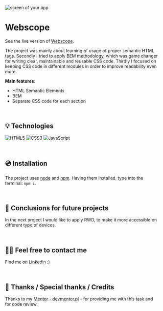 ![screen of your app](https://via.placeholder.com/1000x300)

# Webscope

See the live version of [Webscope](https://devmentor.pl).

The project was mainly about learning of usage of proper semantic HTML tags.
Secondly I tried to apply BEM methodology, which was game changer for writing clear, maintainable and reusable CSS code.
Thirdly I focused on keeping CSS code in different modules in order to improve readability even more.

**Main features**:

- HTML Semantic Elements
- BEM
- Separate CSS code for each section

&nbsp;
## 💡 Technologies

![HTML5](https://img.shields.io/badge/html5-%23E34F26.svg?style=for-the-badge&logo=html5&logoColor=white)
![CSS3](https://img.shields.io/badge/css3-%231572B6.svg?style=for-the-badge&logo=css3&logoColor=white)
![JavaScript](https://img.shields.io/badge/javascript-%23323330.svg?style=for-the-badge&logo=javascript&logoColor=%23F7DF1E)

&nbsp;

## 💿 Installation

The project uses [node](https://nodejs.org/en/) and [npm](https://www.npmjs.com/). Having them installed, type into the terminal: `npm i`.

&nbsp;
## 💭 Conclusions for future projects

In the next project I would like to apply RWD, to make it more accessible on different type of devices.

&nbsp;

## 🙋‍♂️ Feel free to contact me

Find me on [LinkedIn](https://www.linkedin.com/in/jakub-paw%C5%82owski-921b74216/) :)


&nbsp;

## 👏 Thanks / Special thanks / Credits

Thanks to my [Mentor - devmentor.pl](https://devmentor.pl/) - for providing me with this task and for code review.
